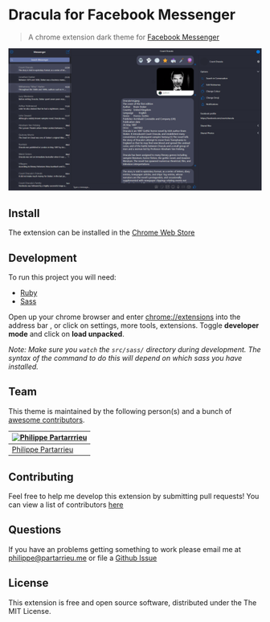 # Dracula for Facebook Messenger
> A chrome extension dark theme for [Facebook Messenger](https://www.messenger.com/)

![](https://github.com/dracula/fb-messenger/blob/master/src/img/screenshot.png)

## Install
The extension can be installed in the [Chrome Web Store](https://chrome.google.com/webstore/detail/dracula-theme-for-messeng/ijphgphffpboghbejdbjjoddacphjafh)

## Development
To run this project you will need:
* [Ruby](https://www.ruby-lang.org/en/downloads/)
* [Sass](http://sass-lang.com/)

Open up your chrome browser and enter [chrome://extensions](chrome://extensions) into the address bar , or click on settings, more tools, extensions.
Toggle **developer mode** and click on **load unpacked**.

*Note: Make sure you `watch` the `src/sass/` directory during development. The syntax of the command to do this will depend on which sass you have installed.*

## Team
This theme is maintained by the following person(s) and a bunch of [awesome contributors](https://github.com/dracula/fb-messenger/graphs/contributors).

[![Philippe Partarrrieu](https://avatars0.githubusercontent.com/u/16687219?v=3&s=70)](https://github.com/mikebarkmin) |
---|
[Philippe Partarrieu](https://github.com/ppartarr) |

## Contributing
Feel free to help me develop this extension by submitting pull requests! You can view a list of contributors [here](https://github.com/dracula/fb-messenger/graphs/contributors)

## Questions
If you have an problems getting something to work please email me at <philippe@partarrieu.me> or file a [Github Issue](https://github.com/dracula/fb-messenger/issues)

## License

This extension is free and open source software, distributed under the The MIT License.

